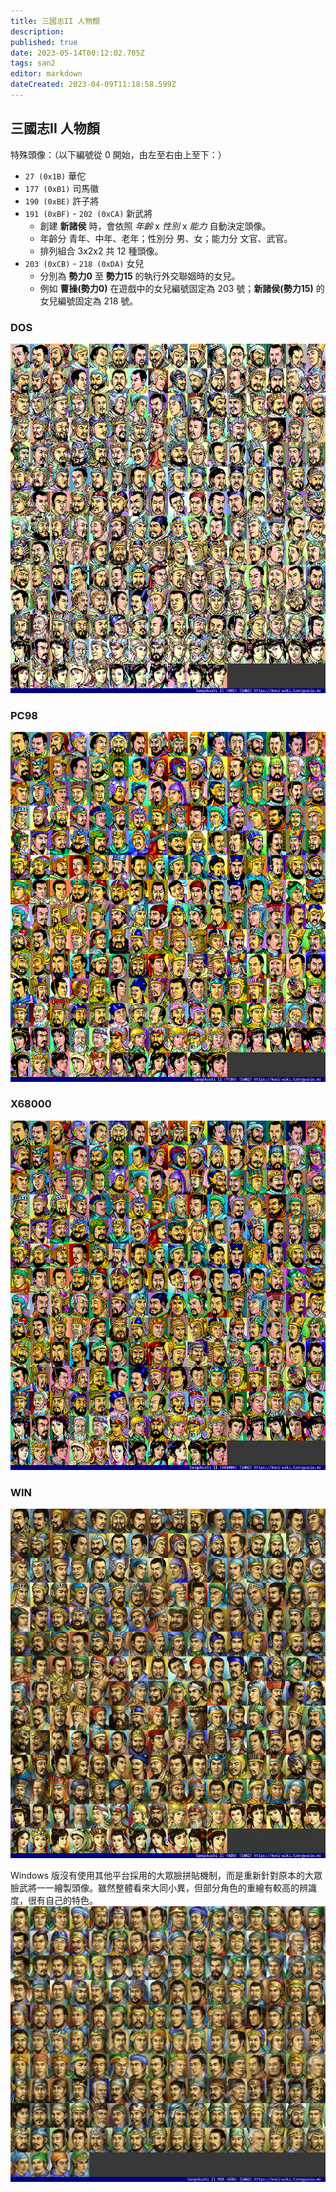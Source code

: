 ```yaml
---
title: 三國志II 人物顏
description: 
published: true
date: 2023-05-14T00:12:02.705Z
tags: san2
editor: markdown
dateCreated: 2023-04-09T11:18:58.599Z
---
```


## 三國志II 人物顏

特殊頭像：（以下編號從 0 開始，由左至右由上至下：）
- `27 (0x1B)` 華佗
- `177 (0xB1)` 司馬徽
- `190 (0xBE)` 許子將
- `191 (0xBF)` - `202 (0xCA)` 新武將
  - 創建 **新諸侯** 時，會依照 *年齡* x *性別* x *能力* 自動決定頭像。
  - 年齡分 青年、中年、老年；性別分 男、女；能力分 文官、武官。
  - 排列組合 3x2x2 共 12 種頭像。
- `203 (0xCB)` - `218 (0xDA)` 女兒
  - 分別為 **勢力0** 至 **勢力15** 的執行外交聯姻時的女兒。
  - 例如 **曹操(勢力0)** 在遊戲中的女兒編號固定為 203 號；**新諸侯(勢力15)** 的女兒編號固定為 218 號。

### DOS

![san2_dos_f00-index-noted.png](/assets/faces/00indexes/san2_dos_f00-index-noted.png)

### PC98

![san2_pc98_f00-index-noted.png](/assets/faces/00indexes/san2_pc98_f00-index-noted.png)

### X68000

![san2_x68_f00-index-noted.png](/assets/faces/00indexes/san2_x68_f00-index-noted.png)

### WIN

![san2_win_f00-index-noted.png](/assets/faces/00indexes/san2_win_f00-index_kao-noted.png)

Windows 版沒有使用其他平台採用的大眾臉拼貼機制，而是重新針對原本的大眾臉武將一一繪製頭像。雖然整體看來大同小異，但部分角色的重繪有較高的辨識度，很有自己的特色。
![san2_win_f00-index-noted.png](/assets/faces/00indexes/san2_win_f00-index_mob-noted.png)